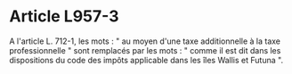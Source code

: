 # Article L957-3

A l'article L. 712-1, les mots : " au moyen d'une taxe additionnelle à la taxe professionnelle " sont remplacés par les mots : " comme il est dit dans les dispositions du code des impôts applicable dans les îles Wallis et Futuna ".
